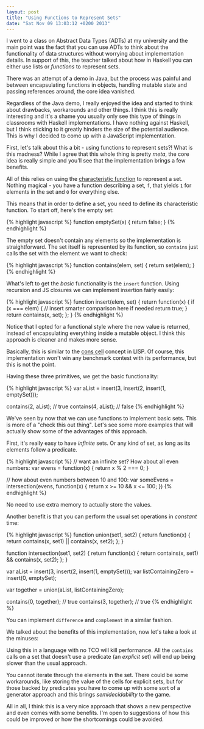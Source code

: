```yaml
---
layout: post
title: "Using Functions to Represent Sets"
date: "Sat Nov 09 13:03:12 +0200 2013"
---
```


I went to a class on Abstract Data Types (ADTs) at my university and the main
point was the fact that you can use ADTs to think about the functionality of
data structures without worrying about implementation details. In support of this,
the teacher talked about how in Haskell you can either use lists or *functions*
to represent sets.

There was an attempt of a demo in Java, but the process was painful and between
encapsulating functions in objects, handling mutable state and passing
references around, the core idea vanished.

Regardless of the Java demo, I really enjoyed the idea and started to think about
drawbacks, workarounds and other things. I think this is really interesting and
it's a shame you usually only see this type of things in classrooms with
Haskell implementations. I have nothing against Haskell, but I think sticking to it
greatly hinders the size of the potential audience. This is why I decided to come up
with a JavaScript implementation.

First, let's talk about this a bit - using functions to represent sets?! What
is this madness? While I agree that this whole thing is pretty *meta*, the core idea is
really simple and you'll see that the implementation brings a few benefits.

All of this relies on using the
[characteristic function](http://en.wikipedia.org/wiki/Indicator_function)
to represent a set. Nothing magical - you have a function describing a set, `f`,
that yields
`1` for elements in the set and `0` for everything else.

This means that in order to define a set, you need to define its characteristic
function. To start off, here's the empty set:

{% highlight javascript %}
function emptySet(x) {
    return false;
}
{% endhighlight %}

The empty set doesn't contain any elements so the implementation is
straightforward. The set itself is represented by its function, so `contains`
just calls the set with the element we want to check:

{% highlight javascript %}
function contains(elem, set) {
    return set(elem);
}
{% endhighlight %}

What's left to get the *basic* functionality is the `insert` function. Using
recursion and JS closures we can implement insertion fairly easily:

{% highlight javascript %}
function insert(elem, set) {
    return function(x) {
        if (x === elem) { // insert smarter comparison here if needed
            return true;
        }
        return contains(x, set);
    };
}
{% endhighlight %}

Notice that I opted for a functional style where the new value is returned,
instead of encapsulating everything inside a mutable object. I think this approach
is cleaner and makes more sense.

Basically, this is similar to the [cons cell](http://cs.gmu.edu/~sean/lisp/cons/)
concept in LISP. Of course, this implementation won't win any benchmark contest
with its performance, but this is not the point.

Having these three primitives, we get the basic functionality:

{% highlight javascript %}
var aList = insert(3, insert(2, insert(1, emptySet)));

contains(2, aList); // true
contains(4, aList); // false
{% endhighlight %}

We've seen by now that we can use functions to implement basic sets. This is more
of a "check this out thing". Let's see some more examples that will actually
show some of the advantages of this approach.

First, it's really easy to have *infinite* sets. Or any kind of set, as long
as its elements follow a predicate.

{% highlight javascript %}
// want an infinite set? How about all even numbers:
var evens = function(x) { return x % 2 === 0; }

// how about even numbers between 10 and 100:
var someEvens = intersection(evens, function(x) { return x >= 10 && x <= 100; })
{% endhighlight %}

No need to use extra memory to actually store the values.

Another benefit is that you can perform the usual set operations in *constant*
time:

{% highlight javascript %}
function union(set1, set2) {
    return function(x) {
        return contains(x, set1) || contains(x, set2);
    };
}

function intersection(set1, set2) {
    return function(x) {
        return contains(x, set1) && contains(x, set2);
    };
}

var aList = insert(3, insert(2, insert(1, emptySet)));
var listContainingZero = insert(0, emptySet);

var together = union(aList, listContainingZero);

contains(0, together); // true
contains(3, together); // true
{% endhighlight %}

You can implement `difference` and `complement` in a similar fashion.

We talked about the benefits of this implementation, now let's take a look
at the minuses:

Using this in a language with no TCO will kill performance. All the `contains`
calls on a set that doesn't use a predicate (an *explicit* set) will end up
being
slower than the usual approach.

You cannot iterate through the elements in the set. There could be some workarounds,
like storing the value of the cells for explicit sets, but for those backed by
predicates you have to come up with some sort of a generator approach and this
brings *semidecidability* to the game.


All in all, I think this is a very nice approach that shows a new perspective
and even comes with some benefits. I'm open to suggestions of how this
could be improved or how the shortcomings could be avoided.

